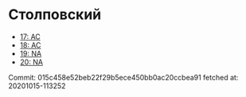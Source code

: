 # Столповский
- [17: AC](17.md)
- [18: AC](18.md)
- [19: NA](19.md)
- [20: NA](20.md)

Commit: 015c458e52beb22f29b5ece450bb0ac20ccbea91
 fetched at: 20201015-113252
